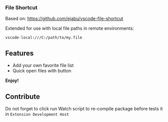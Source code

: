 ###  File Shortcut

Based on: https://github.com/ejabu/vscode-file-shortcut

Extended for use with local file paths in remote environments:

```
vscode-local:///C:/path/to/my.file
```

## Features
- Add your own favorite file list
- Quick open files with button

**Enjoy!**


## Contribute

Do not forget to click run Watch script to re-compile package before tests it 
in `Extension Development Host`

